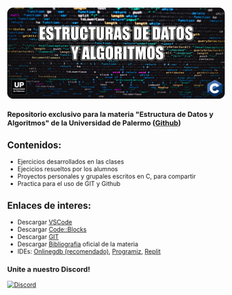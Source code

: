 ![](./media/header.png)

### Repositorio exclusivo para la materia "Estructura de Datos y Algoritmos" de la Universidad de Palermo ([Github](https://github.com/UniversidadDePalermo))

## Contenidos:

* Ejercicios desarrollados en las clases
* Ejecicios resueltos por los alumnos
* Proyectos personales y grupales escritos en C, para compartir
* Practica para el uso de GIT y Github

## Enlaces de interes:

* Descargar [VSCode](https://code.visualstudio.com/)
* Descargar [Code::Blocks](http://www.codeblocks.org/downloads/)
* Descargar [GIT](https://git-scm.com)
* Descargar [Bibliografia](https://repositorio.upct.es/bitstream/handle/10317/1361/iap.pdf?sequence=10&isAllowed=y) oficial de la materia
* IDEs: [Onlinegdb (recomendado)](https://www.onlinegdb.com/online_c_compiler), [Programiz](https://www.programiz.com/c-programming/online-compiler/), [Replit](https://replit.com/languages/c)

### **Unite a nuestro Discord!**

  [![Discord](https://img.shields.io/discord/1015625333887733882?color=blue&label=discord&logo=discord&style=for-the-badge)](https://discord.gg/HHdXrC9A)
